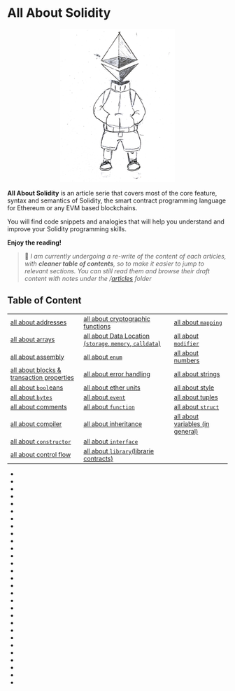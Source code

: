 # All About Solidity

<p align="center">
  <img height="350" src="./assets/all-about-solidity-character-medium.png">
</p>

**All About Solidity** is an article serie that covers most of the core feature, syntax and semantics of Solidity, the smart contract programming language for Ethereum or any EVM based blockchains.

You will find code snippets and analogies that will help you understand and improve your Solidity programming skills.

**Enjoy the reading!**

> :construction: _I am currently undergoing a re-write of the content of each articles, with **cleaner table of contents**, so to make it easier to jump to relevant sections.
> You can still read them and browse their draft content with notes under the /[articles](./articles/) folder_

## Table of Content

|   	|   	|   	|
|:---	|:---	|:---	|
| [all about addresses](./articles/Addresses.md)  	| [all about cryptographic functions](./articles/Cryptographic-functions.md)  	| [all about `mapping`](./articles/Mappings.md)  	|
| [all about arrays](./Arrays.md)  	| [all about Data Location (`storage`, `memory`, `calldata`)](./articles/Data-Locations.md)  	| [all about `modifier`](./articles/Modifiers.md)  	|
| [all about assembly](./Assembly.md)  	| [all about `enum`](./articles/Enums.md)  	| [all about numbers](./articles/Numbers.md)  	|
| [all about blocks & transaction properties](./articles/Blocks-Txs.md)  	| [all about error handling](./articles/Error-Handling.md)  	| [all about strings](./articles/Strings.md)  	|
| [all about `bool`eans](./articles/Boolean.md)  	| [all about ether units](./articles/Ether-Units.md)  	| [all about style](./articles/Style.md)  	|
| [all about `bytes`](./Bytes.md)  	| [all about `event`](./articles/Events.md)  	| [all about tuples](./articles/Tuples.md/Tuples.md)  	|
| [all about comments](./Comments.md)  	| [all about `function`](./articles/Functions.md)  	| [all about `struct`](./articles/Structs.md)  	|
| [all about compiler](./articles/Compiler.md)  	| [all about inheritance](./articles/Inheritance.md)  	| [all about variables (in general)](./articles/Variables.md)  	|
| [all about `constructor`](./articles/Constructors.md)  	| [all about `interface`](./articles/Interfaces.md)  	|   	|
| [all about control flow](./articles/Control-Flow.md)  	| [all about `library`(librarie contracts)](./articles/Libraries.md)  	|   	|

- 
- 
- 
- 
- 
- 
- 
- 
- 
- 

- 
- 
- 
- 
- 
- 
- 
- 
- 
- 

- 
- 
- 
- 
- 
- 
- 
- 







- 
